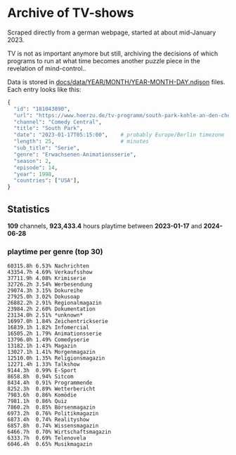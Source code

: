 # Archive of TV-shows

Scraped directly from a german webpage, started at about mid-January 2023.

TV is not as important anymore but still, archiving the decisions of which programs to run at what time
becomes another puzzle piece in the revelation of mind-control.. 

Data is stored in [docs/data/YEAR/MONTH/YEAR-MONTH-DAY.ndjson](docs/data/) files. 
Each entry looks like this:

```python
{
  "id": "181043890", 
  "url": "https://www.hoerzu.de/tv-programm/south-park-kohle-an-den-chefkoch/bid_181043890/", 
  "channel": "Comedy Central", 
  "title": "South Park", 
  "date": "2023-01-17T05:15:00",    # probably Europe/Berlin timezone 
  "length": 25,                     # minutes 
  "sub_title": "Serie", 
  "genre": "Erwachsenen-Animationsserie", 
  "season": 2, 
  "episode": 14, 
  "year": 1998, 
  "countries": ["USA"],
}
```

## Statistics

**109** channels, **923,433.4** hours playtime between **2023-01-17** and **2024-06-28**


### playtime per genre (top 30)

    60315.8h 6.53% Nachrichten
    43354.7h 4.69% Verkaufsshow
    37711.9h 4.08% Krimiserie
    32726.2h 3.54% Werbesendung
    29074.3h 3.15% Dokureihe
    27925.0h 3.02% Dokusoap
    26882.2h 2.91% Regionalmagazin
    23984.2h 2.60% Dokumentation
    23134.0h 2.51% *unknown*
    16997.0h 1.84% Zeichentrickserie
    16839.1h 1.82% Infomercial
    16505.2h 1.79% Animationsserie
    13796.0h 1.49% Comedyserie
    13182.1h 1.43% Magazin
    13027.1h 1.41% Morgenmagazin
    12510.0h 1.35% Religionsmagazin
    12271.4h 1.33% Talkshow
    9144.3h  0.99% E-Sport
    8658.8h  0.94% Sitcom
    8434.4h  0.91% Programmende
    8252.3h  0.89% Wetterbericht
    7983.6h  0.86% Komödie
    7981.1h  0.86% Quiz
    7860.2h  0.85% Börsenmagazin
    6973.2h  0.76% Politikmagazin
    6873.4h  0.74% Realityshow
    6857.8h  0.74% Wissensmagazin
    6466.7h  0.70% Wirtschaftsmagazin
    6333.7h  0.69% Telenovela
    6046.4h  0.65% Musikmagazin
